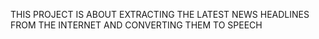 THIS PROJECT IS ABOUT EXTRACTING THE LATEST NEWS HEADLINES FROM THE INTERNET AND CONVERTING THEM TO SPEECH